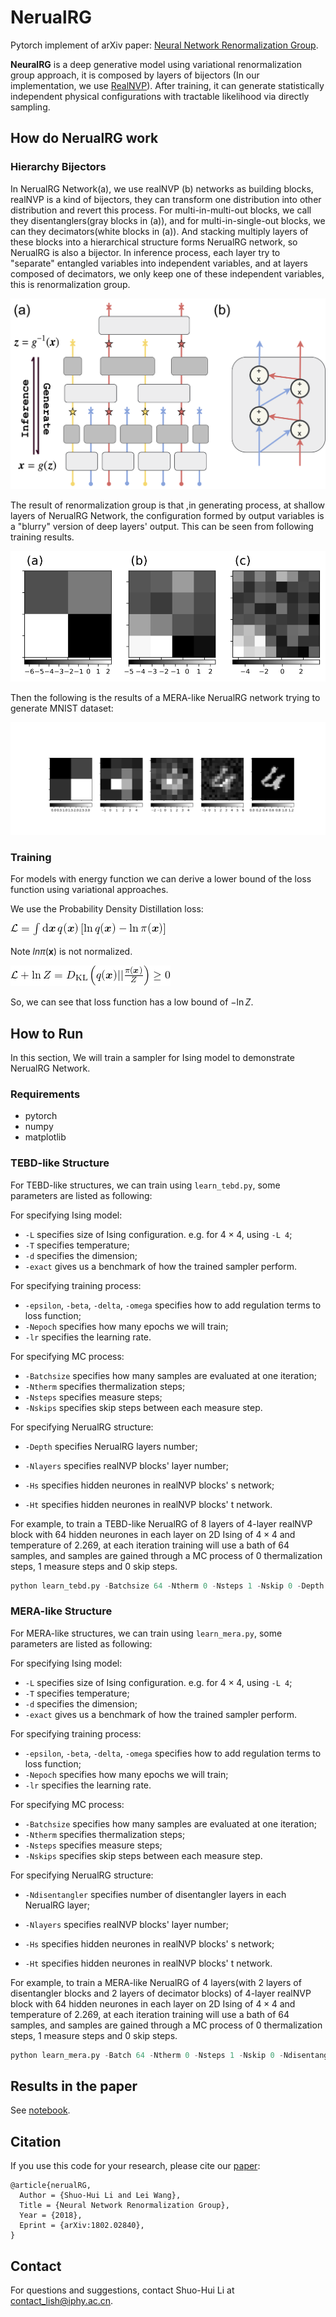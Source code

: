 

# NerualRG 

Pytorch implement of arXiv paper: [Neural Network Renormalization Group](https://arxiv.org/abs/1802.02840).

**NeuralRG** is a deep generative model using variational renormalization group approach, it is composed by layers of bijectors (In our implementation, we use [RealNVP](https://arxiv.org/abs/1605.08803)). After training, it can generate statistically independent physical configurations with tractable likelihood via directly sampling.

## How do NerualRG work

### Hierarchy Bijectors 

In NerualRG Network(a), we use realNVP (b) networks as building blocks, realNVP is a kind of bijectors, they can transform one distribution into other distribution and revert this process. For multi-in-multi-out blocks, we call they disentanglers(gray blocks in (a)), and for multi-in-single-out blocks, we can they decimators(white blocks in (a)). And stacking  multiply layers of these blocks into a hierarchical structure forms NerualRG network, so NerualRG is also a bijector. In inference process, each layer try to "separate" entangled variables into independent variables, and at layers composed of decimators, we only keep one of these independent variables, this is renormalization group.

![NerualRG Network](etc/Nflow.png)

The result of renormalization group is that ,in generating process, at shallow layers of NerualRG Network, the configuration formed by output variables is a "blurry" version of deep layers' output. This can be seen from following training results.

![2D Ising Configuration](etc/rg.png)

Then the following is the results of a MERA-like NerualRG network trying to generate MNIST dataset:

![MNIST](etc/mnist.png)

### Training

For models with energy function we can derive a lower bound of the loss function using variational approaches. 

We use the Probability Density Distillation loss:

![eq1](etc/eq1.png)

Note $ln\pi(\boldsymbol{x})$ is not normalized.

![eq2](etc/eq2.png)

So, we can see that loss function has a low bound of $-\ln Z$.

## How to Run 

In this section, We will train a sampler for Ising model to demonstrate NerualRG Network.

### Requirements

* pytorch
* numpy
* matplotlib

### TEBD-like Structure

For TEBD-like structures, we can train using `learn_tebd.py`, some parameters are listed as following:

For specifying Ising model: 

* `-L` specifies size of Ising configuration. e.g. for $4\times4$, using `-L 4`;
* `-T` specifies temperature;
* `-d` specifies the dimension;
* `-exact` gives us a benchmark of how the trained sampler perform.

For specifying training process:

* `-epsilon`, `-beta`, `-delta`, `-omega` specifies how to add regulation terms to loss function;
* `-Nepoch` specifies how many epochs we will train;
* `-lr` specifies the learning rate.

For specifying MC process:

* `-Batchsize` specifies how many samples are evaluated at one iteration;
* `-Ntherm` specifies thermalization steps;
* `-Nsteps` specifies measure steps;
* `-Nskips`  specifies skip steps between each measure step.

For specifying NerualRG structure:

* `-Depth` specifies NerualRG layers number;


* `-Nlayers` specifies realNVP blocks' layer number;
* `-Hs` specifies hidden neurones in realNVP blocks' s network;
* `-Ht` specifies hidden neurones in realNVP blocks' t network.




For example, to train a TEBD-like NerualRG of 8 layers of 4-layer realNVP block with 64 hidden neurones in each layer on 2D Ising of $4\times4$ and temperature of 2.269, at each iteration training will use a bath of 64 samples, and samples are gained through a MC process of 0 thermalization steps, 1 measure steps and 0 skip steps. 

```python
python learn_tebd.py -Batchsize 64 -Ntherm 0 -Nsteps 1 -Nskip 0 -Depth 8 -Nlayers 4 -Hs 64 -Ht 64 -target ising -T 2.269 -L 4 -d 2 -train_model 
```

### MERA-like Structure

For MERA-like structures, we can train using `learn_mera.py`, some parameters are listed as following:

For specifying Ising model: 

- `-L` specifies size of Ising configuration. e.g. for $4\times4$, using `-L 4`;
- `-T` specifies temperature;
- `-d` specifies the dimension;
- `-exact` gives us a benchmark of how the trained sampler perform.

For specifying training process:

- `-epsilon`, `-beta`, `-delta`, `-omega` specifies how to add regulation terms to loss function;
- `-Nepoch` specifies how many epochs we will train;
- `-lr` specifies the learning rate.

For specifying MC process:

- `-Batchsize` specifies how many samples are evaluated at one iteration;
- `-Ntherm` specifies thermalization steps;
- `-Nsteps` specifies measure steps;
- `-Nskips`  specifies skip steps between each measure step.

For specifying NerualRG structure:

- `-Ndisentangler` specifies number of disentangler layers in each NerualRG layer;


- `-Nlayers` specifies realNVP blocks' layer number;
- `-Hs` specifies hidden neurones in realNVP blocks' s network;
- `-Ht` specifies hidden neurones in realNVP blocks' t network.



For example, to train a MERA-like NerualRG of 4 layers(with 2 layers of disentangler blocks and 2 layers of decimator blocks) of 4-layer realNVP block with 64 hidden neurones in each layer on 2D Ising of $4\times4$ and temperature of 2.269, at each iteration training will use a bath of 64 samples, and samples are gained through a MC process of 0 thermalization steps, 1 measure steps and 0 skip steps.

```python
python learn_mera.py -Batch 64 -Ntherm 0 -Nsteps 1 -Nskip 0 -Ndisentangler 1 -Nlayers 4 -Hs 64 -Ht 64 -target ising -T 2.269 -L 4 -d 2 -train_model 
```

## Results in the paper

See [notebook](etc/paper.md).

## Citation

If you use this code for your research, please cite our [paper](https://arxiv.org/abs/1802.02840):

```
@article{nerualRG,
  Author = {Shuo-Hui Li and Lei Wang},
  Title = {Neural Network Renormalization Group},
  Year = {2018},
  Eprint = {arXiv:1802.02840},
}
```

## Contact

For questions and suggestions, contact Shuo-Hui Li at [contact_lish@iphy.ac.cn](mailto:contact_lish@iphy.ac.cn).






